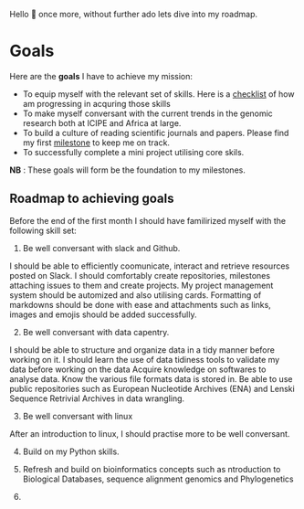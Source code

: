 Hello :wave: once more, without further ado lets dive into my roadmap.

# Goals

Here are the **goals** I have to achieve my mission:
* To equip myself with the relevant set of skills. Here is a [checklist](https://github.com/Kauthar-Omar/My-Bioinformatics-Internship/issues/6) of how am progressing in acquring those skills
* To make myself conversant with the current trends in the genomic research both at ICIPE and Africa at large.
* To build a culture of reading scientific journals and papers. Please find my first [milestone](https://github.com/Kauthar-Omar/My-Bioinformatics-Internship/milestone/1) to keep me on track.
* To successfully complete a mini project utilising core skils.

**NB** : These goals will form be the foundation to my milestones.


## Roadmap to achieving goals

Before the end of the first month I should have familirized myself with the following skill set:

1. Be well conversant with slack and Github.

I should be able to efficiently coomunicate, interact and retrieve resources posted on Slack.
I should comfortably create repositories, milestones attaching issues to them and create projects.
My project management system should be automized and also utilising cards. 
Formatting of markdowns should be done with ease and attachments such as links, images and emojis should be added successfully.

2. Be well conversant with data capentry.

I should be able to structure and organize data in a tidy manner before working on it.
I should learn the use of data tidiness tools to validate my data before working on the data
Acquire knowledge on softwares to analyse data.
Know the various file formats data is stored in.
Be able to use public repositories such as European Nucleotide Archives (ENA) and Lenski Sequence Retrivial Archives in data wrangling.

3. Be well conversant with linux

After an introduction to linux, I should practise more to be well conversant.

4. Build on my Python skills.

5. Refresh and build on bioinformatics concepts such as ntroduction to Biological Databases, sequence alignment genomics and Phylogenetics

6.



